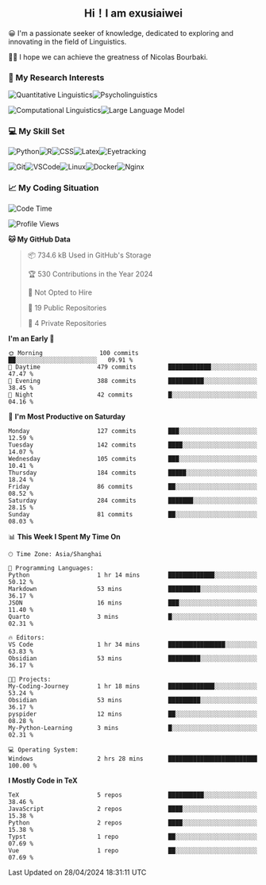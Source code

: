   

## <div align="center">Hi！I am exusiaiwei</div>  

😀 I'm a passionate seeker of knowledge, dedicated to exploring and innovating in the field of Linguistics.

🙋‍♂️ I hope we can achieve the greatness of Nicolas Bourbaki.

### 🔬 My Research Interests  

![Quantitative Linguistics](https://img.shields.io/badge/Quantitative%20Linguistics-%230072CC.svg?&style=for-the-badge&logo=appveyor&logoColor=white)![Psycholinguistics](https://img.shields.io/badge/Psycholinguistics-%2301a3a1.svg?&style=for-the-badge&logo=AWS%20Amplify&logoColor=white)

![Computational Linguistics](https://img.shields.io/badge/Computational%20Linguistics-%231877F2.svg?&style=for-the-badge&logo=Markdown&logoColor=white)![Large Language Model](https://img.shields.io/badge/Large%20Language%20Model-%23F76300.svg?&style=for-the-badge&logo=Android&logoColor=white)

### 💻 My Skill Set

![Python](https://img.shields.io/badge/Python-%2314354C.svg?style=for-the-badge&logo=python&logoColor=white&color=2AB3E3)![R](https://img.shields.io/badge/-R-276DC3?style=for-the-badge&logo=r&logoColor=white)![CSS](https://img.shields.io/badge/-CSS-1572B6?style=for-the-badge&logo=css3&logoColor=white)![Latex](https://img.shields.io/badge/-Latex-008080?style=for-the-badge&logo=latex&logoColor=white)![Eyetracking](https://img.shields.io/badge/Eyetracking-%230078D6?style=for-the-badge&logo=SearXNG&logoColor=#3050FF)

![Git](https://img.shields.io/badge/-Git-F05032?style=for-the-badge&logo=git&logoColor=white)![VSCode](https://img.shields.io/badge/-VSCode-007ACC?style=for-the-badge&logo=visual-studio-code&logoColor=white)![Linux](https://img.shields.io/badge/-Linux-FCC624?style=for-the-badge&logo=linux&logoColor=black)![Docker](https://img.shields.io/badge/-Docker-2496ED?style=for-the-badge&logo=docker&logoColor=white)![Nginx](https://img.shields.io/badge/-Nginx-009639?style=for-the-badge&logo=nginx&logoColor=white)

### 📈 My Coding Situation

<!--START_SECTION:waka-->
![Code Time](http://img.shields.io/badge/Code%20Time-116%20hrs%2017%20mins-blue)

![Profile Views](http://img.shields.io/badge/Profile%20Views-0-blue)

**🐱 My GitHub Data** 

> 📦 734.6 kB Used in GitHub's Storage 
 > 
> 🏆 530 Contributions in the Year 2024
 > 
> 🚫 Not Opted to Hire
 > 
> 📜 19 Public Repositories 
 > 
> 🔑 4 Private Repositories 
 > 
**I'm an Early 🐤** 

```text
🌞 Morning                100 commits         ██░░░░░░░░░░░░░░░░░░░░░░░   09.91 % 
🌆 Daytime                479 commits         ████████████░░░░░░░░░░░░░   47.47 % 
🌃 Evening                388 commits         ██████████░░░░░░░░░░░░░░░   38.45 % 
🌙 Night                  42 commits          █░░░░░░░░░░░░░░░░░░░░░░░░   04.16 % 
```
📅 **I'm Most Productive on Saturday** 

```text
Monday                   127 commits         ███░░░░░░░░░░░░░░░░░░░░░░   12.59 % 
Tuesday                  142 commits         ████░░░░░░░░░░░░░░░░░░░░░   14.07 % 
Wednesday                105 commits         ███░░░░░░░░░░░░░░░░░░░░░░   10.41 % 
Thursday                 184 commits         █████░░░░░░░░░░░░░░░░░░░░   18.24 % 
Friday                   86 commits          ██░░░░░░░░░░░░░░░░░░░░░░░   08.52 % 
Saturday                 284 commits         ███████░░░░░░░░░░░░░░░░░░   28.15 % 
Sunday                   81 commits          ██░░░░░░░░░░░░░░░░░░░░░░░   08.03 % 
```


📊 **This Week I Spent My Time On** 

```text
🕑︎ Time Zone: Asia/Shanghai

💬 Programming Languages: 
Python                   1 hr 14 mins        █████████████░░░░░░░░░░░░   50.12 % 
Markdown                 53 mins             █████████░░░░░░░░░░░░░░░░   36.17 % 
JSON                     16 mins             ███░░░░░░░░░░░░░░░░░░░░░░   11.40 % 
Quarto                   3 mins              █░░░░░░░░░░░░░░░░░░░░░░░░   02.31 % 

🔥 Editors: 
VS Code                  1 hr 34 mins        ████████████████░░░░░░░░░   63.83 % 
Obsidian                 53 mins             █████████░░░░░░░░░░░░░░░░   36.17 % 

🐱‍💻 Projects: 
My-Coding-Journey        1 hr 18 mins        █████████████░░░░░░░░░░░░   53.24 % 
Obsidian                 53 mins             █████████░░░░░░░░░░░░░░░░   36.17 % 
pyspider                 12 mins             ██░░░░░░░░░░░░░░░░░░░░░░░   08.28 % 
My-Python-Learning       3 mins              █░░░░░░░░░░░░░░░░░░░░░░░░   02.31 % 

💻 Operating System: 
Windows                  2 hrs 28 mins       █████████████████████████   100.00 % 
```

**I Mostly Code in TeX** 

```text
TeX                      5 repos             ██████████░░░░░░░░░░░░░░░   38.46 % 
JavaScript               2 repos             ████░░░░░░░░░░░░░░░░░░░░░   15.38 % 
Python                   2 repos             ████░░░░░░░░░░░░░░░░░░░░░   15.38 % 
Typst                    1 repo              ██░░░░░░░░░░░░░░░░░░░░░░░   07.69 % 
Vue                      1 repo              ██░░░░░░░░░░░░░░░░░░░░░░░   07.69 % 
```




 Last Updated on 28/04/2024 18:31:11 UTC
<!--END_SECTION:waka-->

